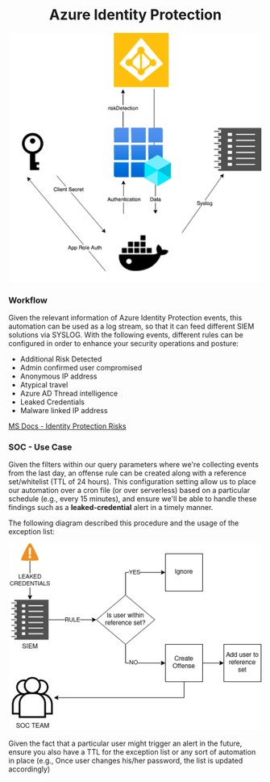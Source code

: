 <div align="center">
    <h1>Azure Identity Protection</h1>
    <img src="img/flow.png" width=500>
</div>

### Workflow
Given the relevant information of Azure Identity Protection events, this automation can be used as a log stream, so that it can feed different SIEM solutions via SYSLOG. With the following events, different rules can be configured in order to enhance your security operations and posture:
* Additional Risk Detected
* Admin confirmed user compromised
* Anonymous IP address
* Atypical travel
* Azure AD Thread intelligence
* Leaked Credentials
* Malware linked IP address

[MS Docs - Identity Protection Risks](https://docs.microsoft.com/en-us/azure/active-directory/identity-protection/concept-identity-protection-risks)

### SOC - Use Case
Given the filters within our query parameters where we're collecting events from the last day, an offense rule can be created along with a reference set/whitelist (TTL of 24 hours). This configuration setting allow us to place our automation over a cron file (or over serverless) based on a particular schedule (e.g., every 15 minutes), and ensure we'll be able to handle these findings such as a **leaked-credential** alert in a timely manner. 

The following diagram described this procedure and the usage of the exception list:

<div align="center">
    <img src="img/use_case.png" width=500>
</div>

Given the fact that a particular user might trigger an alert in the future, ensure you also have a TTL for the exception list or any sort of automation in place (e.g., Once user changes his/her password, the list is updated accordingly)
